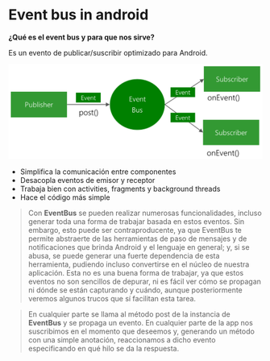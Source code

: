 # Event bus in android

**¿Qué es el event bus y para que nos sirve?**

Es un evento de publicar/suscribir optimizado para Android.

![alt text](https://github.com/greenrobot/EventBus/raw/master/EventBus-Publish-Subscribe.png)

+ Simplifica la comunicación entre componentes
+ Desacopla eventos de emisor y receptor
+ Trabaja bien con activities, fragments y background threads
+ Hace el código más simple

>Con **EventBus** se pueden realizar numerosas funcionalidades, incluso generar toda una forma de trabajar basada en estos eventos. Sin embargo, esto puede ser contraproducente, ya que EventBus te permite abstraerte de las herramientas de paso de mensajes y de notificaciones que brinda Android y el lenguaje en general; y, si se abusa, se puede generar una fuerte dependencia de esta herramienta, pudiendo incluso convertirse en el núcleo de nuestra aplicación. Esta no es una buena forma de trabajar, ya que estos eventos no son sencillos de depurar, ni es fácil ver cómo se propagan ni dónde se están capturando y cuándo, aunque posteriormente veremos algunos trucos que sí facilitan esta tarea.

>En cualquier parte se llama al método post de la instancia de **EventBus** y se propaga un evento. En cualquier parte de la app nos suscribimos en el momento que deseemos y, generando un método con una simple anotación, reaccionamos a dicho evento especificando en qué hilo se da la respuesta.

